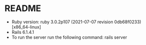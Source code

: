 # README

* Ruby version: ruby 3.0.2p107 (2021-07-07 revision 0db68f0233) [x86_64-linux]
* Rails 6.1.4.1
* To run the server run the following command: rails server


